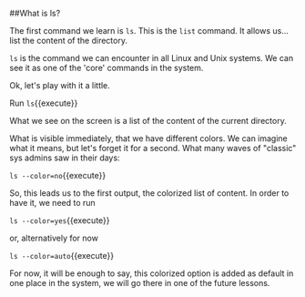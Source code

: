 ##What is ls?

The first command we learn is `ls`. This is the `list` command. It allows us... list the content of the directory.

`ls` is the command we can encounter in all Linux and Unix systems. We can see it as one of the 'core' commands in the system.

Ok, let's play with it a little.

Run `ls`{{execute}}

What we see on the screen is a list of the content of the current directory.

What is visible immediately, that we have different colors. We can imagine what it means, but let's forget it for a second. What many waves of "classic" sys admins saw in their days:

`ls --color=no`{{execute}}

So, this leads us to the first output, the colorized list of content. In order to have it, we need to run

`ls --color=yes`{{execute}}

or, alternatively for now

`ls --color=auto`{{execute}}

For now, it will be enough to say, this colorized option is added as default in one place in the system, we will go there in one of the future lessons.

